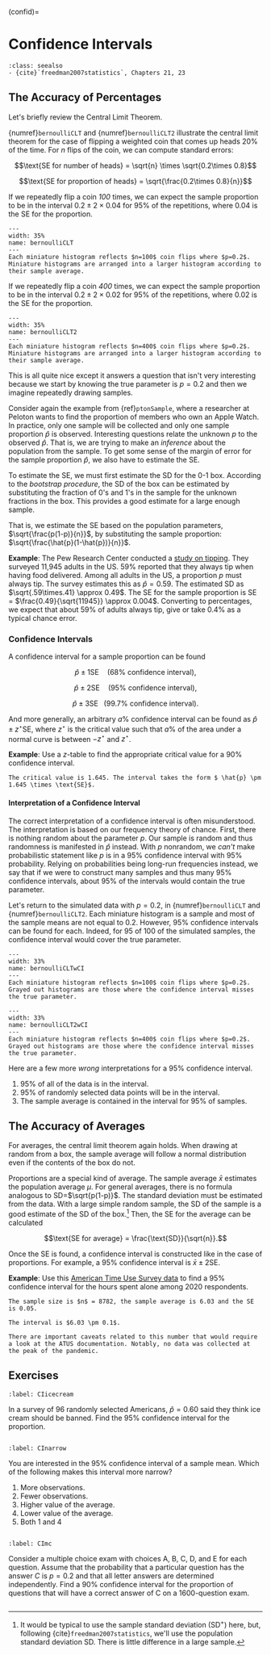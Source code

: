 (confid)=
# Confidence Intervals

```{admonition} Important Readings
:class: seealso
- {cite}`freedman2007statistics`, Chapters 21, 23
```

## The Accuracy of Percentages

Let's briefly review the Central Limit Theorem. 

{numref}`bernoulliCLT` and {numref}`bernoulliCLT2` illustrate the central limit theorem for the case of flipping a weighted coin that comes up heads 20% of the time. For $n$ flips of the coin, we can compute standard errors:

$$\text{SE for number of heads} = \sqrt{n} \times \sqrt{0.2\times 0.8}$$

$$\text{SE for proportion of heads} = \sqrt{\frac{0.2\times 0.8}{n}}$$

If we repeatedly flip a coin *100* times, we can expect the sample proportion to be in the interval $0.2\pm 2\times 0.04$ for 95\% of the repetitions, where 0.04 is the SE for the proportion.

```{figure} images/bernoulliCLT.svg
---
width: 35%
name: bernoulliCLT
---
Each miniature histogram reflects $n=100$ coin flips where $p=0.2$. Miniature histograms are arranged into a larger histogram according to their sample average.
```
If we repeatedly flip a coin *400* times, we can expect the sample proportion to be in the interval $0.2\pm 2\times 0.02$ for 95\% of the repetitions, where 0.02 is the SE for the proportion.

```{figure} images/bernoulliCLT2.svg
---
width: 35%
name: bernoulliCLT2
---
Each miniature histogram reflects $n=400$ coin flips where $p=0.2$. Miniature histograms are arranged into a larger histogram according to their sample average.
```

This is all quite nice except it answers a question that isn't very interesting because we start by knowing the true parameter is $p=0.2$ and then we imagine repeatedly drawing samples. 

Consider again the example from {ref}`ptonSample`, where a researcher at Peloton wants to find the proportion of members who own an Apple Watch. In practice, only one sample will be collected and only one sample proportion $\hat{p}$ is observed. Interesting questions relate the unknown $p$ to the observed $\hat{p}$. That is, we are trying to make an *inference* about the population from the sample. To get some sense of the margin of error for the sample proportion $\hat{p}$, we also have to estimate the SE. 

To estimate the SE, we must first estimate the SD for the 0-1 box. According to the *bootstrap procedure*, the SD of the box can be estimated by substituting the fraction of 0's and 1's in the sample for the unknown fractions in the box. This provides a good estimate for a large enough sample. 

That is, we estimate the SE based on the population parameters, $\sqrt{\frac{p(1-p)}{n}}$, by substituting the sample proportion: $\sqrt{\frac{\hat{p}(1-\hat{p})}{n}}$.

**Example**: The Pew Research Center conducted a [study on tipping](https://www.pewresearch.org/2023/11/09/tipping-culture-in-america-public-sees-a-changed-landscape/). They surveyed 11,945 adults in the US. 59% reported that they always tip when having food delivered. Among all adults in the US, a proportion $p$ must always tip. The survey estimates this as $\hat{p} = 0.59$. The estimated SD as $\sqrt{.59\times.41} \approx 0.49$. The SE for the sample proportion is SE = $\frac{0.49}{\sqrt{11945}} \approx 0.004$. Converting to percentages, we expect that about 59% of adults always tip, give or take 0.4% as a typical chance error.

### Confidence Intervals


A confidence interval for a sample proportion can be found

$$\hat{p} \pm 1 \text{SE} \hspace{12pt} (\text{68% confidence interval}),$$ 

$$\hat{p} \pm 2 \text{SE} \hspace{12pt} (\text{95% confidence interval}),$$ 

$$\hat{p} \pm 3 \text{SE} \hspace{9pt} (\text{99.7% confidence interval}).$$ 

And more generally, an arbitrary $a\%$ confidence interval can be found as $\hat{p} \pm z^{\star} \text{SE}$, where $z^\star$ is the critical value such that $a\%$ of the area under a normal curve is between $-z^\star$ and $z^\star$. 

**Example**: Use a $z$-table to find the appropriate critical value for a 90% confidence interval. 

```{dropdown} 90% confidence interval
The critical value is 1.645. The interval takes the form $ \hat{p} \pm 1.645 \times \text{SE}$.
```

#### Interpretation of a Confidence Interval

The correct interpretation of a confidence interval is often misunderstood. The interpretation is based on our frequency theory of chance. First, there is nothing random about the parameter $p$. Our sample is random and thus randomness is manifested in $\hat{p}$ instead. With $p$ nonrandom, we *can't* make probabilistic statement like $p$ is in a 95\% confidence interval with 95\% probability. Relying on probabilities being long-run frequencies instead, we say that if we were to construct many samples and thus many 95\% confidence intervals, about 95\% of the intervals would contain the true parameter. 

Let's return to the simulated data with $p=0.2$, in {numref}`bernoulliCLT` and {numref}`bernoulliCLT2`. Each miniature histogram is a sample and most of the sample means are not equal to 0.2. However, 95% confidence intervals can be found for each. Indeed, for 95 of 100 of the simulated samples, the confidence interval would cover the true parameter.

```{figure} images/bernoulliCLTwCI.svg
---
width: 33%
name: bernoulliCLTwCI
---
Each miniature histogram reflects $n=100$ coin flips where $p=0.2$. Grayed out histograms are those where the confidence interval misses the true parameter.
```

```{figure} images/bernoulliCLT2wCI.svg
---
width: 33%
name: bernoulliCLT2wCI
---
Each miniature histogram reflects $n=400$ coin flips where $p=0.2$. Grayed out histograms are those where the confidence interval misses the true parameter.
```

Here are a few more *wrong* interpretations for a 95% confidence interval.

1. 95% of all of the data is in the interval. 
2. 95% of randomly selected data points will be in the interval. 
3. The sample average is contained in the interval for 95% of samples. 


## The Accuracy of Averages

For averages, the central limit theorem again holds. When drawing at random from a box, the sample average will follow a normal distribution even if the contents of the box do not. 

Proportions are a special kind of average. The sample average $\bar{x}$ estimates the  population average $\mu$. For general averages, there is no formula analogous to SD=$\sqrt{p(1-p)}$. The standard deviation must be estimated from the data. With a large simple random sample, the SD of the sample is a good estimate of the SD of the box.[^sd] Then, the SE for the average can be calculated

$$\text{SE for average} = \frac{\text{SD}}{\sqrt{n}}.$$

[^sd]: It would be typical to use the sample standard deviation (SD<sup>+</sup>) here, but, following {cite}`freedman2007statistics`, we'll use the population standard deviation SD. There is little difference in a large sample.  

Once the SE is found, a confidence interval is constructed like in the case of proportions. For example, a 95% confidence interval is $\bar{x} \pm 2\text{SE}$.

**Example**: Use this [American Time Use Survey data](https://docs.google.com/spreadsheets/d/1PLUjN4IR-XRPJ8pjDGZGyUG4ii9b_shQa_R78rKaghA/edit?usp=sharing) to find a 95% confidence interval for the hours spent alone among 2020 respondents.

```{dropdown} 95% confidence interval
The sample size is $n$ = 8782, the sample average is 6.03 and the SE is 0.05.

The interval is $6.03 \pm 0.1$.

There are important caveats related to this number that would require a look at the ATUS documentation. Notably, no data was collected at the peak of the pandemic.
```


## Exercises

```{exercise-start}
:label: CIicecream
```
In a survey of 96 randomly selected Americans, $\hat{p} = 0.60$ said they think ice cream should be banned. Find the 95% confidence interval for the proportion. 
```{exercise-end}
```

```{exercise-start}
:label: CInarrow
```
You are interested in the 95% confidence interval of a sample mean. Which of the following makes this interval more narrow?

1. More observations.
2. Fewer observations.
3. Higher value of the average.
4. Lower value of the average. 
5. Both 1 and 4
```{exercise-end}
```

```{exercise-start}
:label: CImc
```
Consider a multiple choice exam with choices A, B, C, D, and E for each question. Assume that the probability that a particular question has the answer $C$ is $p = 0.2$ and that all letter answers are determined independently. Find a 90% confidence interval for the proportion of questions that will have a correct answer of C on a 1600-question exam. 
```{exercise-end}
```

